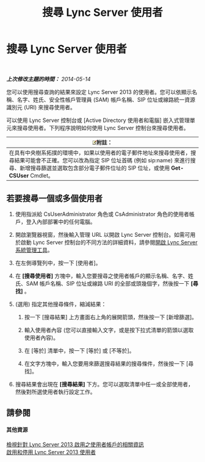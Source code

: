 ﻿---
title: 搜尋 Lync Server 使用者
TOCTitle: 搜尋 Lync Server 使用者
ms:assetid: 3b9f6f55-d7a9-46ae-8e10-f221ba0d3bb5
ms:mtpsurl: https://technet.microsoft.com/zh-tw/library/Gg429701(v=OCS.15)
ms:contentKeyID: 49290650
ms.date: 08/10/2015
mtps_version: v=OCS.15
ms.translationtype: HT
---

# 搜尋 Lync Server 使用者

 

_**上次修改主題的時間：** 2014-05-14_

您可以使用搜尋查詢的結果來設定 Lync Server 2013 的使用者。您可以依顯示名稱、名字、姓氏、安全性帳戶管理員 (SAM) 帳戶名稱、SIP 位址或線路統一資源識別元 (URI) 來搜尋使用者。

可以使用 Lync Server 控制台或 \[Active Directory 使用者和電腦\] 嵌入式管理單元來搜尋使用者。下列程序說明如何使用 Lync Server 控制台來搜尋使用者。

<table>
<thead>
<tr class="header">
<th><img src="images/Gg398811.note(OCS.15).gif" title="note" alt="note" />附註：</th>
</tr>
</thead>
<tbody>
<tr class="odd">
<td>在具有中央樹系拓撲的環境中，如果以使用者的電子郵件地址來搜尋使用者，搜尋結果可能會不正確。您可以改為指定 SIP 位址首碼 (例如 sip:name) 來進行搜尋、新增搜尋篩選並選取包含部分電子郵件位址的 SIP 位址，或使用 <strong>Get-CSUser</strong> Cmdlet。</td>
</tr>
</tbody>
</table>


## 若要搜尋一個或多個使用者

1.  使用指派給 CsUserAdministrator 角色或 CsAdministrator 角色的使用者帳戶，登入內部部署中的任何電腦。

2.  開啟瀏覽器視窗，然後輸入管理 URL 以開啟 Lync Server 控制台。如需可用於啟動 Lync Server 控制台的不同方法的詳細資料，請參閱[開啟 Lync Server 系統管理工具](lync-server-2013-open-lync-server-administrative-tools.md)。

3.  在左側導覽列中，按一下 \[使用者\]。

4.  在 **\[搜尋使用者\]** 方塊中，輸入您要搜尋之使用者帳戶的顯示名稱、名字、姓氏、SAM 帳戶名稱、SIP 位址或線路 URI 的全部或頭幾個字，然後按一下 **\[尋找\]** 。

5.  (選用) 指定其他搜尋條件，縮減結果：
    
    1.  按一下 \[搜尋結果\] 上方畫面右上角的展開箭頭，然後按一下 \[新增篩選\]。
    
    2.  輸入使用者內容 (您可以直接輸入文字，或是按下拉式清單的箭頭以選取使用者內容)。
    
    3.  在 \[等於\] 清單中，按一下 \[等於\] 或 \[不等於\]。
    
    4.  在文字方塊中，輸入您要用來篩選搜尋結果的搜尋條件，然後按一下 \[尋找\]。

6.  搜尋結果會出現在 **\[搜尋結果\]** 下方。您可以選取清單中任一或全部使用者，然後對所選使用者執行設定工作。

## 請參閱

#### 其他資源

[檢視針對 Lync Server 2013 啟用之使用者帳戶的相關資訊](lync-server-2013-viewing-information-about-user-accounts-enabled-for-lync-server.md)  
[啟用和停用 Lync Server 2013 使用者](lync-server-2013-enabling-and-disabling-users-for-lync-server.md)

